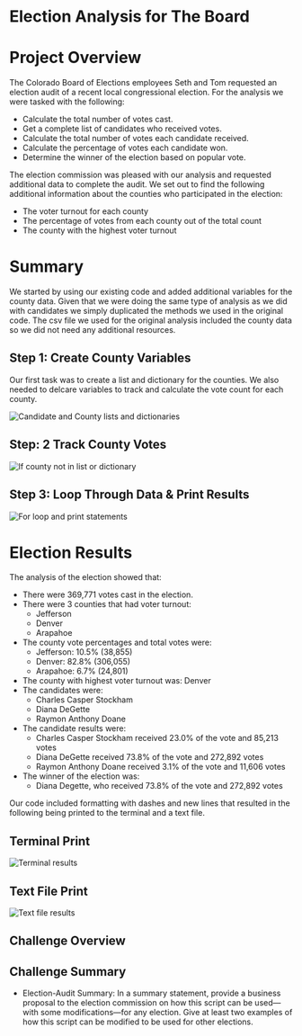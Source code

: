 # Election Analysis for The Board

# Project Overview
The Colorado Board of Elections employees Seth and Tom requested an election audit of a recent local congressional election. For the analysis we were tasked with the following:

- Calculate the total number of votes cast. 
- Get a complete list of candidates who received votes. 
- Calculate the total number of votes each candidate received. 
- Calculate the percentage of votes each candidate won.
- Determine the winner of the election based on popular vote.

The election commission was pleased with our analysis and requested additional data to complete the audit. We set out to find the following additional information about the counties who participated in the election: 
- The voter turnout for each county
- The percentage of votes from each county out of the total count
- The county with the highest voter turnout 

# Summary 
We started by using our existing code and added additional variables for the county data. Given that we were doing the same type of analysis as we did with candidates we simply duplicated the methods we used in the original code. The csv file we used for the original analysis included the county data so we did not need any additional resources. 

## Step 1: Create County Variables
Our first task was to create a list and dictionary for the counties. We also needed to delcare variables to track and calculate the vote count for each county. 

![Candidate and County lists and dictionaries](https://user-images.githubusercontent.com/66224990/166068736-2c787f27-bf50-4336-a7c8-94bee4ab98f4.png)

## Step: 2 Track County Votes
![If county not in list or dictionary](https://user-images.githubusercontent.com/66224990/166069260-f264ce23-f5a7-491a-8a60-ca9ec455095b.png)


## Step 3: Loop Through Data & Print Results
![For loop and print statements](https://user-images.githubusercontent.com/66224990/166069263-6d8933f9-44e9-4f51-b52c-bc96a3abc511.png)

# Election Results
The analysis of the election showed that:
- There were 369,771 votes cast in the election. 
- There were 3 counties that had voter turnout: 
	- Jefferson
	- Denver 
	- Arapahoe
- The county vote percentages and total votes were:
	- Jefferson: 10.5% (38,855)
	- Denver: 82.8% (306,055)
	- Arapahoe: 6.7% (24,801)
- The county with highest voter turnout was: Denver
- The candidates were: 
    - Charles Casper Stockham
    - Diana DeGette
    - Raymon Anthony Doane
- The candidate results were:
    - Charles Casper Stockham received 23.0% of the vote and 85,213 votes
    - Diana DeGette received 73.8% of the vote and 272,892 votes
    - Raymon Anthony Doane received 3.1% of the vote and 11,606 votes
- The winner of the election was: 
    - Diana Degette, who received 73.8% of the vote and 272,892 votes

Our code included formatting with dashes and new lines that resulted in the following being printed to the terminal and a text file. 

## Terminal Print
![Terminal results](https://user-images.githubusercontent.com/66224990/166069124-5404da2c-8ff7-425c-99ff-6733ad77a753.png)


## Text File Print
![Text file results](https://user-images.githubusercontent.com/66224990/166069154-4c01c12b-9937-4255-9b3a-867f10c2cbd9.png)


## Challenge Overview

## Challenge Summary

* Election-Audit Summary: In a summary statement, provide a business proposal to the election commission on how this script can be used—with some modifications—for any election. Give at least two examples of how this script can be modified to be used for other elections.
